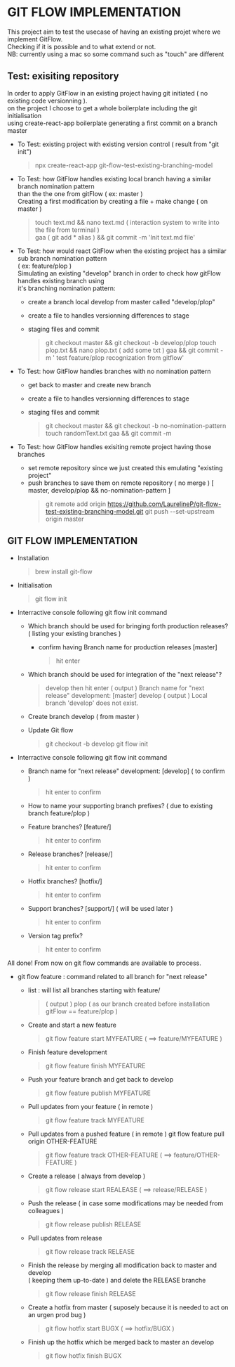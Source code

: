 # GIT FLOW IMPLEMENTATION
This project aim to test the usecase of having an existing projet where we implement GitFlow.  
Checking if it is possible and to what extend or not.  
NB: currently using a mac so some command such as "touch" are different


## Test: exisiting repository
In order to apply GitFlow in an existing project having git initiated ( no existing code versionning ).  
on the project I choose to get a whole boilerplate including the git initialisation  
using create-react-app boilerplate generating a first commit on a branch master  
* To Test: existing project with existing version control ( result from "git init")  
	> 	npx create-react-app git-flow-test-existing-branching-model  


* To Test: how GitFlow handles existing local branch having a similar branch nomination pattern  
than the the one from gitFlow ( ex: master )  
Creating a first modification by creating a file + make change ( on master )  
	> touch text.md && nano text.md ( interaction system to write into the file from terminal )  
	> gaa ( git add * alias ) && git commit -m 'Init text.md file'  


* To Test: how would react GitFlow when the existing project has a similar sub branch nomination pattern  
( ex: feature/plop )  
Simulating an existing "develop" branch in order to check how gitFlow handles existing branch using  
it's branching nomination pattern:  
	* create a branch local develop from master called "develop/plop"
	* create a file to handles versionning differences to stage
	* staging files and commit

		> git checkout master && git checkout -b develop/plop
		> touch plop.txt && nano plop.txt ( add some txt )
		> gaa && git commit -m ' test feature/plop recognization from gitflow'


* To Test: how GitFlow handles branches with no nomination pattern
	* get back to master and create new branch
	* create a file to handles versionning differences to stage
	* staging files and commit

		> git checkout master && git checkout -b no-nomination-pattern
		> touch randomText.txt
		> gaa && git commit -m 

* To Test: how GitFlow handles exisiting remote project having those branches
	* set remote repository since we just created this emulating "existing project"
	* push branches to save them on remote repository ( no merge ) [ master, develop/plop && no-nomination-pattern ]
		> git remote add origin https://github.com/LaurelineP/git-flow-test-existing-branching-model.git
		> git push --set-upstream origin master


## GIT FLOW IMPLEMENTATION
* Installation
	> brew install git-flow

* Initialisation
	> git flow init

* Interractive console following git flow init command
	- Which branch should be used for bringing forth production releases?  
		( listing your existing branches )
		- confirm having Branch name for production releases [master]
			> hit enter
	- Which branch should be used for integration of the "next release"? 
		> develop then hit enter
		> ( output ) Branch name for "next release" development: [master] develop
		> ( output ) Local branch 'develop' does not exist.

	- Create branch develop ( from master )
	- Update Git flow
		> git checkout -b develop
		> git flow init

* Interractive console following git flow init command
	- Branch name for "next release" development: [develop] ( to confirm )
		> hit enter to confirm

	- How to name your supporting branch prefixes? ( due to existing branch feature/plop )
	- Feature branches? [feature/]
		> hit enter to confirm
	- Release branches? [release/]
		> hit enter to confirm
	- Hotfix branches? [hotfix/]
		> hit enter to confirm
	- Support branches? [support/] ( will be used later )
		> hit enter to confirm
	- Version tag prefix?
		> hit enter to confirm

All done!
From now on git flow commands are available to process.

- git flow feature : command related to all branch for "next release"
	- list : will list all branches starting with feature/
		> ( output ) plop ( as our branch created before installation gitFlow == feature/plop )

	- Create and start a new feature
		> git flow feature start MYFEATURE ( ==> feature/MYFEATURE )

	- Finish feature development
		> git flow feature finish MYFEATURE

	- Push your feature branch and get back to develop
		> git flow feature publish MYFEATURE

	- Pull updates from your feature ( in remote )
		> git flow feature track MYFEATURE

	- Pull updates from a pushed feature ( in remote )
	git flow feature pull origin OTHER-FEATURE  
		> git flow feature track OTHER-FEATURE ( ==> feature/OTHER-FEATURE )

	- Create a release ( always from develop )
		> git flow release start REALEASE ( ==> release/RELEASE )

	- Push the release ( in case some modifications may be needed from colleagues )
		> git flow release publish RELEASE

	- Pull updates from release
		> git flow release track RELEASE

	- Finish the release by merging all modification back to master and develop  
	 ( keeping them up-to-date ) and delete the RELEASE branche
		> git flow release finish RELEASE

	- Create a hotfix from master ( suposely because it is needed to act on an urgen prod bug )
		> git flow hotfix start BUGX ( ==> hotfix/BUGX )

	- Finish up the hotfix which be merged back to master an develop 
		> git flow hotfix finish BUGX
